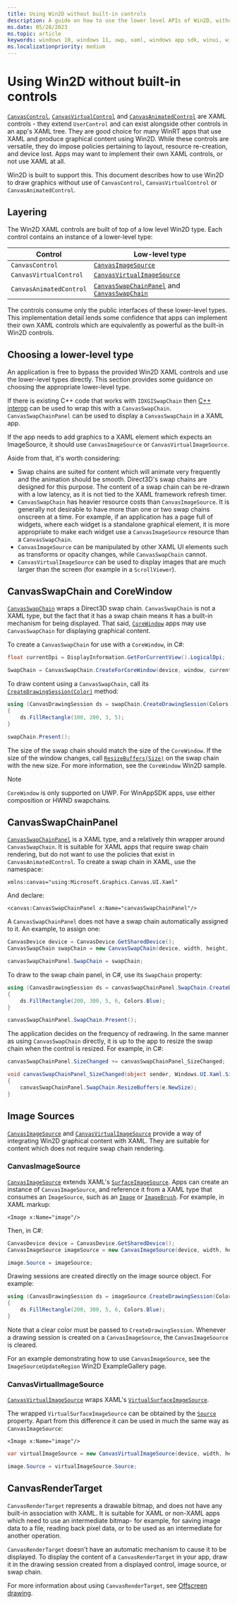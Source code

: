 ```yaml
---
title: Using Win2D without built-in controls
description: A guide on how to use the lower level APIs of Win2D, without any of its built-in XAML controls.
ms.date: 05/28/2023
ms.topic: article
keywords: windows 10, windows 11, uwp, xaml, windows app sdk, winui, windows ui, graphics, games, effect win2d d2d d2d1 direct2d interop cpp csharp
ms.localizationpriority: medium
---
```


# Using Win2D without built-in controls

[`CanvasControl`](https://microsoft.github.io/Win2D/WinUI2/html/T_Microsoft_Graphics_Canvas_UI_Xaml_CanvasControl.htm), [`CanvasVirtualControl`](https://microsoft.github.io/Win2D/WinUI2/html/T_Microsoft_Graphics_Canvas_UI_Xaml_CanvasVirtualControl.htm) and [`CanvasAnimatedControl`](https://microsoft.github.io/Win2D/WinUI2/html/T_Microsoft_Graphics_Canvas_UI_Xaml_CanvasAnimatedControl.htm) are XAML controls - they extend `UserControl` and can exist alongside other controls in an app's XAML tree. They are good choice for many WinRT apps that use XAML and produce graphical content using Win2D. While these controls are versatile, they do impose policies pertaining to layout, resource re-creation, and device lost. Apps may want to implement their own XAML controls, or not use XAML at all.

Win2D is built to support this. This document describes how to use Win2D to draw graphics without use of `CanvasControl`, `CanvasVirtualControl` or `CanvasAnimatedControl`.

## Layering

The Win2D XAML controls are built of top of a low level Win2D type. Each control contains an instance of a lower-level type:

| Control | Low-level type |
| -- | -- |
| `CanvasControl` | [`CanvasImageSource`](https://microsoft.github.io/Win2D/WinUI2/html/T_Microsoft_Graphics_Canvas_UI_Xaml_CanvasImageSource.htm) |
| `CanvasVirtualControl` | [`CanvasVirtualImageSource`](https://microsoft.github.io/Win2D/WinUI2/html/T_Microsoft_Graphics_Canvas_UI_Xaml_CanvasVirtualImageSource.htm) |
| `CanvasAnimatedControl` | [`CanvasSwapChainPanel`](https://microsoft.github.io/Win2D/WinUI2/html/T_Microsoft_Graphics_Canvas_UI_Xaml_CanvasSwapChainPanel.htm) and [`CanvasSwapChain`](https://microsoft.github.io/Win2D/WinUI2/html/T_Microsoft_Graphics_Canvas_CanvasSwapChain.htm) |

The controls consume only the public interfaces of these lower-level types. This implementation detail lends some confidence that apps can implement their own XAML controls which are equivalently as powerful as the built-in Win2D controls.

## Choosing a lower-level type

An application is free to bypass the provided Win2D XAML controls and use the lower-level types directly. This section provides some guidance on choosing the appropriate lower-level type.

If there is existing C++ code that works with `IDXGISwapChain` then [C++ interop](./interop.md) can be used to wrap this with a `CanvasSwapChain`. `CanvasSwapChainPanel` can be used to display a `CanvasSwapChain` in a XAML app.

If the app needs to add graphics to a XAML element which expects an ImageSource, it should use `CanvasImageSource` or `CanvasVirtualImageSource`.

Aside from that, it's worth considering:

- Swap chains are suited for content which will animate very frequently and the animation should be smooth. Direct3D's swap chains are designed for this purpose. The content of a swap chain can be re-drawn with a low latency, as it is not tied to the XAML framework refresh timer.
- `CanvasSwapChain` has heavier resource costs than `CanvasImageSource`. It is generally not desirable to have more than one or two swap chains onscreen at a time. For example, if an application has a page full of widgets, where each widget is a standalone graphical element, it is more appropriate to make each widget use a `CanvasImageSource` resource than a `CanvasSwapChain`.
- `CanvasImageSource` can be manipulated by other XAML UI elements such as transforms or opacity changes, while `CanvasSwapChain` cannot.
- `CanvasVirtualImageSource` can be used to display images that are much larger than the screen (for example in a `ScrollViewer`).

## CanvasSwapChain and CoreWindow

[`CanvasSwapChain`](https://microsoft.github.io/Win2D/WinUI2/html/T_Microsoft_Graphics_Canvas_CanvasSwapChain.htm) wraps a Direct3D swap chain. `CanvasSwapChain` is not a XAML type, but the fact that it has a swap chain means it has a built-in mechanism for being displayed. That said, [`CoreWindow`](https://msdn.microsoft.com/library/windows.ui.core.corewindow.aspx) apps may use `CanvasSwapChain` for displaying graphical content.

To create a `CanvasSwapChain` for use with a `CoreWindow`, in C#:

```csharp
float currentDpi = DisplayInformation.GetForCurrentView().LogicalDpi;

SwapChain = CanvasSwapChain.CreateForCoreWindow(device, window, currentDpi);
```

To draw content using a `CanvasSwapChain`, call its [`CreateDrawingSession(Color)`](https://microsoft.github.io/Win2D/WinUI2/html/M_Microsoft_Graphics_Canvas_CanvasSwapChain_CreateDrawingSession.htm) method:

```csharp
using (CanvasDrawingSession ds = swapChain.CreateDrawingSession(Colors.Black))
{
    ds.FillRectangle(100, 200, 3, 5);
}

swapChain.Present();
```

The size of the swap chain should match the size of the `CoreWindow`. If the size of the window changes, call [`ResizeBuffers(Size)`](https://microsoft.github.io/Win2D/WinUI2/html/M_Microsoft_Graphics_Canvas_CanvasSwapChain_ResizeBuffers_3.htm) on the swap chain with the new size. For more information, see the `CoreWindow` Win2D sample.

> [!NOTE]
> `CoreWindow` is only supported on UWP. For WinAppSDK apps, use either composition or HWND swapchains.

## CanvasSwapChainPanel

[`CanvasSwapChainPanel`](https://microsoft.github.io/Win2D/WinUI2/html/T_Microsoft_Graphics_Canvas_UI_Xaml_CanvasSwapChainPanel.htm) is a XAML type, and a relatively thin wrapper around `CanvasSwapChain`. It is suitable for XAML apps that require swap chain rendering, but do not want to use the policies that exist in `CanvasAnimatedControl`. To create a swap chain in XAML, use the namespace:

```XAML
xmlns:canvas="using:Microsoft.Graphics.Canvas.UI.Xaml"
```

And declare:

```XAML
<canvas:CanvasSwapChainPanel x:Name="canvasSwapChainPanel"/>
```

A `CanvasSwapChainPanel` does not have a swap chain automatically assigned to it. An example, to assign one:

```csharp
CanvasDevice device = CanvasDevice.GetSharedDevice();
CanvasSwapChain swapChain = new CanvasSwapChain(device, width, height, 96);

canvasSwapChainPanel.SwapChain = swapChain;
```

To draw to the swap chain panel, in C#, use its `SwapChain` property:

```csharp
using (CanvasDrawingSession ds = canvasSwapChainPanel.SwapChain.CreateDrawingSession(Colors.Black))
{
    ds.FillRectangle(200, 300, 5, 6, Colors.Blue);
}

canvasSwapChainPanel.SwapChain.Present();
```

The application decides on the frequency of redrawing. In the same manner as using `CanvasSwapChain` directly, it is up to the app to resize the swap chain when the control is resized. For example, in C#:

```csharp
canvasSwapChainPanel.SizeChanged += canvasSwapChainPanel_SizeChanged;

void canvasSwapChainPanel_SizeChanged(object sender, Windows.UI.Xaml.SizeChangedEventArgs e)
{
    canvasSwapChainPanel.SwapChain.ResizeBuffers(e.NewSize);
}
```

## Image Sources

[`CanvasImageSource`](https://microsoft.github.io/Win2D/WinUI2/html/T_Microsoft_Graphics_Canvas_UI_Xaml_CanvasImageSource.htm) and [`CanvasVirtualImageSource`](https://microsoft.github.io/Win2D/WinUI2/html/T_Microsoft_Graphics_Canvas_UI_Xaml_CanvasVirtualImageSource.htm) provide a way of integrating Win2D graphical content with XAML. They are suitable for content which does not require swap chain rendering.

### CanvasImageSource

[`CanvasImageSource`](https://microsoft.github.io/Win2D/WinUI2/html/T_Microsoft_Graphics_Canvas_UI_Xaml_CanvasImageSource.htm) extends XAML's [`SurfaceImageSource`](https://msdn.microsoft.com/library/windows/apps/windows.ui.xaml.media.imaging.surfaceimagesource.aspx). Apps can create an instance of `CanvasImageSource`, and reference it from a XAML type that consumes an `ImageSource`, such as an [`Image`](https://msdn.microsoft.com/library/windows/apps/br242752.aspx) or [`ImageBrush`](https://msdn.microsoft.com/library/windows/apps/windows.ui.xaml.media.imagebrush). For example, in XAML markup:

```XAML
<Image x:Name="image"/>
```

Then, in C#:

```csharp
CanvasDevice device = CanvasDevice.GetSharedDevice();
CanvasImageSource imageSource = new CanvasImageSource(device, width, height);

image.Source = imageSource;
```

Drawing sessions are created directly on the image source object. For example:

```csharp
using (CanvasDrawingSession ds = imageSource.CreateDrawingSession(Colors.Black))
{
    ds.FillRectangle(200, 300, 5, 6, Colors.Blue);
}
```

Note that a clear color must be passed to `CreateDrawingSession`. Whenever a drawing session is created on a `CanvasImageSource`, the `CanvasImageSource` is cleared.

For an example demonstrating how to use `CanvasImageSource`, see the `ImageSourceUpdateRegion` Win2D ExampleGallery page.

### CanvasVirtualImageSource

[`CanvasVirtualImageSource`](https://microsoft.github.io/Win2D/WinUI2/html/T_Microsoft_Graphics_Canvas_UI_Xaml_CanvasVirtualImageSource.htm) wraps XAML's [`VirtualSurfaceImageSource`](https://msdn.microsoft.com/library/windows/apps/windows.ui.xaml.media.imaging.virtualsurfaceimagesource.aspx).

The wrapped `VirtualSurfaceImageSource` can be obtained by the [`Source`](https://microsoft.github.io/Win2D/WinUI2/html/P_Microsoft_Graphics_Canvas_UI_Xaml_CanvasVirtualImageSource_Source.htm) property. Apart from this difference it can be used in much the same way as `CanvasImageSource`:

```XAML
<Image x:Name="image"/>
```

```csharp
var virtualImageSource = new CanvasVirtualImageSource(device, width, height);

image.Source = virtualImageSource.Source;
```

## CanvasRenderTarget

`CanvasRenderTarget` represents a drawable bitmap, and does not have any built-in association with XAML. It is suitable for XAML or non-XAML apps which need to use an intermediate bitmap- for example, for saving image data to a file, reading back pixel data, or to be used as an intermediate for another operation.

`CanvasRenderTarget` doesn't have an automatic mechanism to cause it to be displayed. To display the content of a `CanvasRenderTarget` in your app, draw it in the drawing session created from a displayed control, image source, or swap chain.

For more information about using `CanvasRenderTarget`, see [Offscreen drawing](./offscreen-drawing.md).